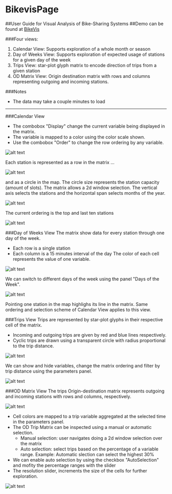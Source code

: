 # BikevisPage
##User Guide for Visual Analysis of Bike-Sharing Systems
##Demo can be found at [BikeVis](http://jlsotomayorm.github.io/bikevisPage/) 

###Four views:

1. Calendar View: Supports exploration of a whole month or season
2. Day of Weeks View: Supports exploration of expected usage of stations for a given day of the week
3. Trips View: star-plot glyph matrix to encode direction of trips from a given station
4. OD Matrix View: Origin destination matrix with rows and columns representing outgoing and incoming stations.

###Notes
* The data may take a couple minutes to load

--- 


###Calendar View

* The combobox "Display" change the current variable being displayed in the matrix.
* The variable is mapped to a color using the color scale shown.
* Use the combobox "Order" to change the row ordering by any variable.   
 
![alt text](https://github.com/jlsotomayorm/bikevisPage/blob/gh-pages/imgs/variable.png)

 Each station is represented as a row in the matrix ...
 
![alt text](https://github.com/jlsotomayorm/bikevisPage/blob/gh-pages/imgs/calendarMatrix.png)

and as a circle in the map. The circle size represents the station capacity (amount of slots). The matrix allows a 2d window selection. The vertical axis selects the stations and the horizontal span selects  months of the year.

![alt text](https://github.com/jlsotomayorm/bikevisPage/blob/gh-pages/imgs/calendarMap.png)

 The current ordering is the top and last ten stations
 
![alt text](https://github.com/jlsotomayorm/bikevisPage/blob/gh-pages/imgs/ranking.png)

###Day of Weeks View
The matrix show data for every station through one day of the week. 
 * Each row is a single station
 * Each column is a 15 minutes interval of the day
The color of each cell represents the value of one variable.

![alt text](https://github.com/jlsotomayorm/bikevisPage/blob/gh-pages/imgs/dayofWeekMatrix.png)

We can switch to different days of the week using the panel "Days of the Week". 

![alt text](https://github.com/jlsotomayorm/bikevisPage/blob/gh-pages/imgs/dayPanel.png)

Pointing one station in the map highlighs its line in the matrix. Same ordering and selection scheme of Calendar View applies to this view.

###Trips View
Trips are represented by star-plot glyphs in their respective cell of the matrix.
 * Incoming and outgoing trips are given by red and blue lines respectively.
 * Cyclic trips are drawn using a transparent circle with radius proportional to the trip distance.
 
 ![alt text](https://github.com/jlsotomayorm/bikevisPage/blob/gh-pages/imgs/tripMatrix.png)
 
We can show and hide variables, change the matrix ordering and filter by trip distance using the parameters panel.

![alt text](https://github.com/jlsotomayorm/bikevisPage/blob/gh-pages/imgs/tripMatrixSelection.png)

###OD Matrix View
The trips Origin-destination matrix represents outgoing and incoming stations with rows and columns, respectively.

![alt text](https://github.com/jlsotomayorm/bikevisPage/blob/gh-pages/imgs/ODMatrix.png)


 * Cell colors are mapped to a trip variable aggregated at the selected time in the parameters panel.
 *  The OD Trip Matrix can be inspected using a manual or automatic selection.
    - Manual selection: user navigates doing a 2d window selection over the matrix
    -  Auto selection: select trips based on the percentage of a variable range. Example: Automatic slection can select the highest 30%
 * We can enable auto selection by using the checkbox "AutoSelection" and mofity the percentage ranges with the slider
 * The resolution slider, increments the size of the cells for further exploration.
 
![alt text](https://github.com/jlsotomayorm/bikevisPage/blob/gh-pages/imgs/odMatrixSelection.png)

